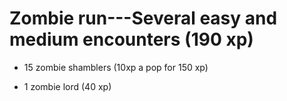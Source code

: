 # Zombie run---Several easy and medium encounters (190 xp)
- 15 zombie shamblers (10xp a pop for 150 xp)

- 1 zombie lord (40 xp)
